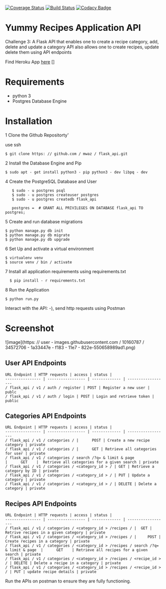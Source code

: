 [![Coverage Status](https://coveralls.io/repos/github/mwaz/flask_api/badge.svg?branch=develop)](https://coveralls.io/github/mwaz/flask_api?branch=develop)
[![Build Status](https://travis-ci.org/mwaz/flask_api.svg?branch=develop)](https://travis-ci.org/mwaz/flask_api)
[![Codacy Badge](https://api.codacy.com/project/badge/Grade/6fb4d5ea061346429bfdb9a9ac62f55c)](https://www.codacy.com/app/mwaz/flask_api?utm_source=github.com&amp;utm_medium=referral&amp;utm_content=mwaz/flask_api&amp;utm_campaign=Badge_Grade)

# Yummy Recipes Application API
Challenge 3: A Flask API that enables one to create a recipe category, add, delete and update a category
API also allows one to create recipes, update delete them using API endpoints

Find Heroku App [here] []

[here]: https://yummy-recipies-api.herokuapp.com/

# Requirements

* python 3
* Postgres Database Engine


# Installation

1 Clone the Github Repositorty'

use ssh

   ```
   $ git clone https: // github.com / mwaz / flask_api.git
   ```

2 Install the Database Engine and Pip

  ```
  $ sudo apt - get install python3 - pip python3 - dev libpq - dev
  ```


4 Create the PostgreSQL Database and User

```
   $ sudo - u postgres psql
   $ sudo - u postgres createuser postgres
   $ sudo - u postgres createdb flask_api

   postgres =  # GRANT ALL PRIVILEGES ON DATABASE flask_api TO postgres;
```

5 Create and run database migrations

```
$ python manage.py db init
$ python manage.py db migrate
$ python manage.py db upgrade
```

6 Set Up and activate a virtual environment
```
$ virtualenv venv
$ source venv / bin / activate
```

7 Install all application requirements using requirements.txt

```
  $ pip install - r requirements.txt
```

8 Run the Application

```
$ python run.py
```
Interact with the API: -), send http requests using Postman     

# Screenshot

![image](https: // user - images.githubusercontent.com / 10160787 / 34572706 - 1a33447e - f183 - 11e7 - 822e-550658989ad1.png)

## User API Endpoints

    URL Endpoint | HTTP requests | access | status |
    ---------------- | ----------------- | ------------- | ------------------
    / flask_api / v1 / auth / register | POST | Register a new user | publc
    / flask_api / v1 / auth / login | POST | Login and retrieve token | public

## Categories  API Endpoints

    URL Endpoint | HTTP requests | access | status |
    ---------------- | ----------------- | ------------- | ------------------
    / flask_api / v1 / categories / |      POST | Create a new recipe category | private
    / flask_api / v1 / categories / |      GET | Retrieve all categories for user | private
    / flask_api / v1 / categories / search /?q= & limit & page	              |      GET	|  Retrieve all categories for a given search | private
    / flask_api / v1 / categories / <category_id > / | GET | Retrieve a category by ID | private
    / flask_api / v1 / categories / <category_id > / | PUT | Update a category | private
    / flask_api / v1 / categories / <category_id > / | DELETE | Delete a category | private

## Recipes  API Endpoints

    URL Endpoint | HTTP requests | access | status |
    ---------------- | ----------------- | ------------- | ------------------
    / flask_api / v1 / categories / <category_id > /recipes / |  GET | Retrive recipes in a given category | private
    / flask_api / v1 / categories / <category_id > /recipes / |     POST | Create recipes in a category | private
    / flask_api / v1 / categories / <category_id > /recipes / search /?q= & limit & page  |      GET	| Retrieve all recipes for a given search | private
    / flask_api / v1 / categories / <category_id > /recipes / <recipe_id > / | DELETE | Delete a recipe in a category | private
    / flask_api / v1 / categories / <category_id > /recipes / <recipe_id > / | PUT | update recipe details | private

Run the APIs on postman to ensure they are fully functioning.
